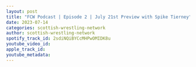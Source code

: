 ```yaml
---
layout: post
title: "FCW Podcast | Episode 2 | July 21st Preview with Spike Tierney"
date: 2023-07-14
categories: scottish-wrestling-network
author: scottish-wrestling-network
spotify_track_id: 2sdiNQiBYCcMHPwOMIDK8u
youtube_video_id: 
apple_track_id: 
youtube_metadata: 
---
```

